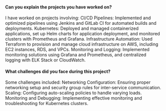 #### Can you explain the projects you have worked on?
I have worked on projects involving:
CI/CD Pipelines: Implemented and optimized pipelines using Jenkins and GitLab CI for automated builds and deployments.
Kubernetes: Deployed and managed containerized applications, set up Helm charts for application deployment, and monitored clusters with Prometheus and Grafana.
Infrastructure Automation: Used Terraform to provision and manage cloud infrastructure on AWS, including EC2 instances, RDS, and VPCs.
Monitoring and Logging: Implemented monitoring solutions using Grafana and Prometheus, and centralized logging with ELK Stack or CloudWatch.
#### What challenges did you face during this project?
Some challenges included:
Networking Configuration: Ensuring proper networking setup and security group rules for inter-service communication.
Scaling: Configuring auto-scaling policies to handle varying loads.
Monitoring and Debugging: Implementing effective monitoring and troubleshooting for Kubernetes clusters.


